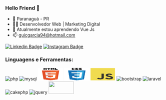 ### Hello Friend 👋

<!--
**guicgarcia/guicgarcia** is a ✨ _special_ ✨ repository because its `README.md` (this file) appears on your GitHub profile.

Here are some ideas to get you started:
-->

- 📍 Paranaguá - PR
- 👨‍💻 Desenvolvedor Web | Marketing Digital 
- 🌱 Atualmente estou aprendendo Vue Js
- 📫 guicgarcia94@hotmail.com

[![Linkedin Badge](https://img.shields.io/badge/-LinkedIn-blue?style=flat-square&logo=Linkedin&logoColor=white&link=https://www.linkedin.com/in/isadora-rodrigues-stangarlin-48402b141/)](https://www.linkedin.com/in/guilherme-chaves-garcia/)
[![Instagram Badge](https://img.shields.io/badge/-Instagram-violet?style=flat-square&logo=Instagram&logoColor=white&link=https://www.instagram.com/papodedev/)](https://www.instagram.com/guicgaarcia94/)

<h3 align="left">Linguagens e Ferramentas:</h3>
<p>
<img src="https://www.vectorlogo.zone/logos/php/php-ar21.svg" alt="php" width="80" height="40">
<img src="https://www.vectorlogo.zone/logos/mysql/mysql-ar21.svg" alt="mysql" width="80" height="40">
<img src="https://raw.githubusercontent.com/devicons/devicon/master/icons/html5/html5-original-wordmark.svg" alt="html" width="80" height="40">
<img src="https://raw.githubusercontent.com/devicons/devicon/master/icons/css3/css3-original-wordmark.svg" alt="css" width="80" height="40">
<img src="https://raw.githubusercontent.com/devicons/devicon/master/icons/javascript/javascript-original.svg" alt="javascript" width="80" height="40">
<img src="https://www.vectorlogo.zone/logos/getbootstrap/getbootstrap-ar21.svg" alt="bootstrap" width="80" height="40">
<img src="https://www.vectorlogo.zone/logos/laravel/laravel-ar21.svg" alt="laravel" width="80" height="40">
<img src="https://upload.wikimedia.org/wikipedia/en/9/9a/Cake-logo.png" alt="cakephp" width="80" height="40">
<img src="https://www.vectorlogo.zone/logos/jquery/jquery-ar21.svg" alt="jquery" width="80" height="40">
<img src="" alt="" width="80" height="40">
</p>

